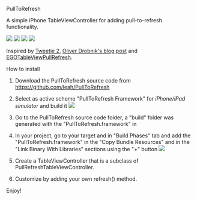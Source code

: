 PullToRefresh

A simple iPhone TableViewController for adding pull-to-refresh functionality.

![](http://s3.amazonaws.com/leah.baconfile.com/blog/refresh-small-1.png)
![](http://s3.amazonaws.com/leah.baconfile.com/blog/refresh-small-2.png)
![](http://s3.amazonaws.com/leah.baconfile.com/blog/refresh-small-3.png)
![](http://s3.amazonaws.com/leah.baconfile.com/blog/refresh-small-4.png)

Inspired by [Tweetie 2](http://www.atebits.com/tweetie-iphone/), [Oliver Drobnik's blog post](http://www.drobnik.com/touch/2009/12/how-to-make-a-pull-to-reload-tableview-just-like-tweetie-2/)
and [EGOTableViewPullRefresh](http://github.com/enormego/EGOTableViewPullRefresh).


How to install

1. Download the PullToRefresh source code from https://github.com/leah/PullToRefresh

2. Select as active scheme "PullToRefresh Framework" for *iPhone/iPad simulator* and build it
![](https://raw.github.com/JoseExposito/PullToRefresh/master/screenshots/screenshot1.png)

3. Go to the PullToRefresh source code folder, a "build" folder was generated with the "PullToRefresh.framework" in

4. In your project, go to your target and in "Build Phases" tab and add the "PullToRefresh.framework" in the "Copy Bundle Resources" and in the "Link Binary With Libraries" sections using the "+" button
![](https://raw.github.com/JoseExposito/PullToRefresh/master/screenshots/screenshot2.png)

5. Create a TableViewController that is a subclass of PullRefreshTableViewController.

6. Customize by adding your own refresh() method.


Enjoy!
